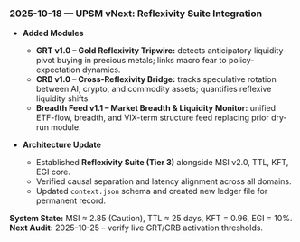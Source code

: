 ### 2025-10-18 — UPSM vNext: Reflexivity Suite Integration

- **Added Modules**
  - **GRT v1.0 – Gold Reflexivity Tripwire:** detects anticipatory liquidity-pivot buying in precious metals; links macro fear to policy-expectation dynamics.
  - **CRB v1.0 – Cross-Reflexivity Bridge:** tracks speculative rotation between AI, crypto, and commodity assets; quantifies reflexive liquidity shifts.
  - **Breadth Feed v1.1 – Market Breadth & Liquidity Monitor:** unified ETF-flow, breadth, and VIX-term structure feed replacing prior dry-run module.

- **Architecture Update**
  - Established **Reflexivity Suite (Tier 3)** alongside MSI v2.0, TTL, KFT, EGI core.
  - Verified causal separation and latency alignment across all domains.
  - Updated `context.json` schema and created new ledger file for permanent record.

**System State:** MSI ≈ 2.85 (Caution), TTL ≈ 25 days, KFT = 0.96, EGI = 10%.  
**Next Audit:** 2025-10-25 – verify live GRT/CRB activation thresholds.
